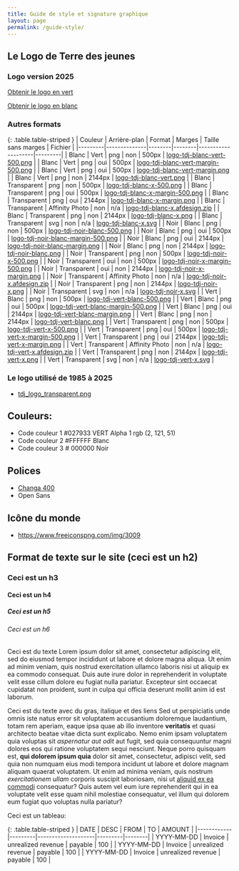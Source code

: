 ```yaml
---
title: Guide de style et signature graphique
layout: page
permalink: /guide-style/
---
```


Le Logo de Terre des jeunes
-----

### Logo version 2025

<a class="custom-btn btn" href="/logo/logo-tdj-vert-x.svg">Obtenir le logo en vert</a>

<a class="custom-btn btn" href="/logo/logo-tdj-blanc-x.svg">Obtenir le logo en blanc</a>

### Autres formats

{: .table.table-striped }
| Couleur | Arrière-plan | Format | Marges | Taille sans marges | Fichier |
|---------|--------------|--------|--------|--------------------|---------|
| Blanc | Vert | png | non | 500px | [logo-tdj-blanc-vert-500.png](/logo/logo-tdj-blanc-vert-500.png) |
| Blanc | Vert | png | oui | 500px | [logo-tdj-blanc-vert-margin-500.png](/logo/logo-tdj-blanc-vert-margin-500.png) |
| Blanc | Vert | png | oui | 500px | [logo-tdj-blanc-vert-margin.png](/logo/logo-tdj-blanc-vert-margin.png) |
| Blanc | Vert | png | non | 2144px | [logo-tdj-blanc-vert.png](/logo/logo-tdj-blanc-vert.png) |
| Blanc | Transparent | png | non | 500px | [logo-tdj-blanc-x-500.png](/logo/logo-tdj-blanc-x-500.png) |
| Blanc | Transparent | png | oui | 500px | [logo-tdj-blanc-x-margin-500.png](/logo/logo-tdj-blanc-x-margin-500.png) |
| Blanc | Transparent | png | oui | 2144px | [logo-tdj-blanc-x-margin.png](/logo/logo-tdj-blanc-x-margin.png) |
| Blanc | Transparent | Affinity Photo | non | n/a | [logo-tdj-blanc-x.afdesign.zip](/logo/logo-tdj-blanc-x.afdesign.zip) |
| Blanc | Transparent | png | non | 2144px | [logo-tdj-blanc-x.png](/logo/logo-tdj-blanc-x.png) |
| Blanc | Transparent | svg | non | n/a | [logo-tdj-blanc-x.svg](/logo/logo-tdj-blanc-x.svg) |
| Noir | Blanc | png | non | 500px | [logo-tdj-noir-blanc-500.png](/logo/logo-tdj-noir-blanc-500.png) |
| Noir | Blanc | png | oui | 500px | [logo-tdj-noir-blanc-margin-500.png](/logo/logo-tdj-noir-blanc-margin-500.png) |
| Noir | Blanc | png | oui | 2144px | [logo-tdj-noir-blanc-margin.png](/logo/logo-tdj-noir-blanc-margin.png) |
| Noir | Blanc | png | non | 2144px | [logo-tdj-noir-blanc.png](/logo/logo-tdj-noir-blanc.png) |
| Noir | Transparent | png | non | 500px | [logo-tdj-noir-x-500.png](/logo/logo-tdj-noir-x-500.png) |
| Noir | Transparent | oui | non | 500px | [logo-tdj-noir-x-margin-500.png](/logo/logo-tdj-noir-x-margin-500.png) |
| Noir | Transparent | oui | non | 2144px | [logo-tdj-noir-x-margin.png](/logo/logo-tdj-noir-x-margin.png) |
| Noir | Transparent | Affinity Photo | non | n/a | [logo-tdj-noir-x.afdesign.zip](/logo/logo-tdj-noir-x.afdesign.zip) |
| Noir | Transparent | png | non | 2144px | [logo-tdj-noir-x.png](/logo/logo-tdj-noir-x.png) |
| Noir | Transparent | svg | non | n/a | [logo-tdj-noir-x.svg](/logo/logo-tdj-noir-x.svg) |
| Vert | Blanc | png | non | 500px | [logo-tdj-vert-blanc-500.png](/logo/logo-tdj-vert-blanc-500.png) |
| Vert | Blanc | png | oui | 500px | [logo-tdj-vert-blanc-margin-500.png](/logo/logo-tdj-vert-blanc-margin-500.png) |
| Vert | Blanc | png | oui | 2144px | [logo-tdj-vert-blanc-margin.png](/logo/logo-tdj-vert-blanc-margin.png) |
| Vert | Blanc | png | non | 2144px | [logo-tdj-vert-blanc.png](/logo/logo-tdj-vert-blanc.png) |
| Vert | Transparent | png | non | 500px | [logo-tdj-vert-x-500.png](/logo/logo-tdj-vert-x-500.png) |
| Vert | Transparent | png | oui | 500px | [logo-tdj-vert-x-margin-500.png](/logo/logo-tdj-vert-x-margin-500.png) |
| Vert | Transparent | png | oui | 2144px | [logo-tdj-vert-x-margin.png](/logo/logo-tdj-vert-x-margin.png) |
| Vert | Transparent | Affinity Photo | non | n/a | [logo-tdj-vert-x.afdesign.zip](/logo/logo-tdj-vert-x.afdesign.zip) |
| Vert | Transparent | png | non | 2144px | [logo-tdj-vert-x.png](/logo/logo-tdj-vert-x.png) |
| Vert | Transparent | svg | non | n/a | [logo-tdj-vert-x.svg](/logo/logo-tdj-vert-x.svg) |

### Le logo utilisé de 1985 à 2025

* [tdj_logo_transparent.png](/logo/tdj_logo_transparent.png)

Couleurs:
-----

* Code couleur 1 #027933 VERT Alpha 1 rgb (2, 121, 51)
* Code couleur 2 #FFFFFF Blanc
* Code couleur 3 # 000000 Noir

Polices
-----

* [Changa 400](https://fonts.google.com/specimen/Changa?preview.text=Terre%20des%20jeunes)
* Open Sans

Icône du monde
-----

* https://www.freeiconspng.com/img/3009

Format de texte sur le site (ceci est un h2)
-----

### Ceci est un h3

#### Ceci est un h4

##### Ceci est un h5

###### Ceci est un h6

Ceci est du texte Lorem ipsum dolor sit amet, consectetur adipiscing elit, sed do eiusmod tempor incididunt ut labore et dolore magna aliqua. Ut enim ad minim veniam, quis nostrud exercitation ullamco laboris nisi ut aliquip ex ea commodo consequat. Duis aute irure dolor in reprehenderit in voluptate velit esse cillum dolore eu fugiat nulla pariatur. Excepteur sint occaecat cupidatat non proident, sunt in culpa qui officia deserunt mollit anim id est laborum.

Ceci est du texte avec du gras, italique et des liens Sed ut perspiciatis unde omnis iste natus error sit voluptatem accusantium doloremque laudantium, totam rem aperiam, eaque ipsa quae ab illo inventore **veritatis** et quasi architecto beatae vitae dicta sunt explicabo. Nemo enim ipsam voluptatem quia voluptas sit _aspernatur aut odit_ aut fugit, sed quia consequuntur magni dolores eos qui ratione voluptatem sequi nesciunt. Neque porro quisquam est, **qui dolorem ipsum quia** dolor sit amet, consectetur, adipisci velit, sed quia non numquam eius modi tempora incidunt ut labore et dolore magnam aliquam quaerat voluptatem. Ut enim ad minima veniam, quis nostrum _exercitationem ullam_ corporis suscipit laboriosam, nisi ut [aliquid ex ea commodi](https://google.com/) consequatur? Quis autem vel eum iure reprehenderit qui in ea voluptate velit esse quam nihil molestiae consequatur, vel illum qui dolorem eum fugiat quo voluptas nulla pariatur?

Ceci est un tableau:

{: .table.table-striped }
| DATE       | DESC    | FROM               | TO      | AMOUNT |
|------------|---------|--------------------|---------|--------|
| YYYY-MM-DD | Invoice | unrealized revenue | payable | 100    |
| YYYY-MM-DD | Invoice | unrealized revenue | payable | 100    |
| YYYY-MM-DD | Invoice | unrealized revenue | payable | 100    |
